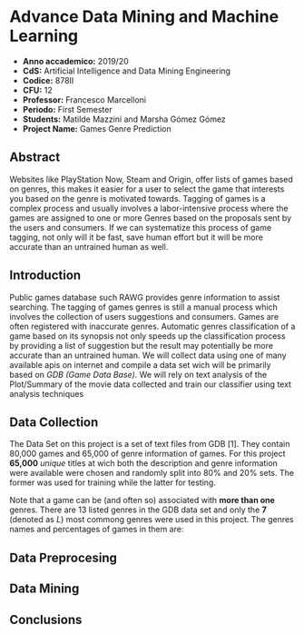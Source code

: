 # Advance Data Mining and Machine Learning

- **Anno accademico:** 2019/20
- **CdS:** Artificial Intelligence and Data Mining Engineering
- **Codice:** 878II
- **CFU:** 12
- **Professor:** Francesco Marcelloni
- **Periodo:** First Semester
- **Students:** Matilde Mazzini and Marsha Gómez Gómez
- **Project Name:** Games Genre Prediction

## Abstract

Websites like PlayStation Now, Steam and Origin, offer lists of games based on genres, this makes it easier for a user to select the game that interests you based on the genre is motivated towards. Tagging of games is a complex process and usually involves a labor-intensive process where the games are assigned to one or more Genres based on the proposals sent by the users and consumers. If we can systematize this process of game tagging, not only will it be fast, save human effort but it will be more accurate than an untrained human as well.

## Introduction

Public games database such RAWG provides genre information to assist searching. The tagging of games genres is still a manual process which involves the collection of users suggestions and consumers. Games are often registered with inaccurate genres. Automatic genres classification of a game based on its synopsis not only speeds up the classification process by providing a list of suggestion but the result may potentially be more accurate than an untrained human. We will collect data using one of many available apis on internet and compile a data set wich will be primarily based on *GDB (Game Data Base)*. We will rely on text analysis of the Plot/Summary of the movie data collected and train our classifier using text analysis techniques

## Data Collection

The Data Set on this project is a set of text files from GDB [1]. They contain 80,000 games and 65,000 of genre information of games. For this project **65,000** *unique* titles at wich both the description and genre information were available were chosen and randomly split into 80% and 20% sets. The former was used for training while the latter for testing.

Note that a game can be (and often so) associated with **more than one** genres. There are 13 listed genres in the GDB data set and only the **7** (denoted as *L*) most commong genres were used in this project. The genres names and percentages of games in them are:



## Data Preprocesing

## Data Mining

## Conclusions
